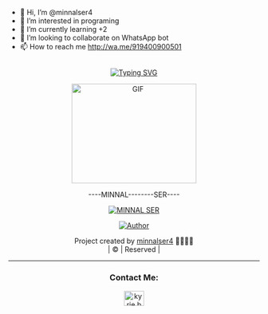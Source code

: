 - 👋 Hi, I’m @minnalser4
- 👀 I’m interested in programing
- 🌱 I’m currently learning +2
- 💞️ I’m looking to collaborate on WhatsApp bot
- 📫 How to reach me http://wa.me/919400900501


## <!-- Typing SVG -->
<p align="center">
    <a href="https://git.io/J0hKr">
        <img
        src="https://readme-typing-svg.herokuapp.com?size=30&width=800&lines=Welcome+To+minnal+ser+Repo."
            alt="Typing SVG"
        />
    </a>
</p>
<div align="center">
  <p align="center">
<img src="https://i.imgur.com/VYfZfUK.mp4" alt="GIF" width="250" height="200"/>
</p>
----MINNAL--------SER----
 <p align="center">
<a href="#"><img title="MINNAL SER" src="https://i.imgur.com/cdEC5PS.jpeg"></a>
</p>
  <p align="center">
<a href="https://github.com/minnalser4"><img title="Author" src="https://img.shields.io/badge/Author-minnal-ser/pikachu?color=blue&style=for-the-badge&logo=whatsapp"></a>
</p>
</div>
<p align="center">
Project created by <a href="https://github.com/minnalser4">minnalser4</a> 🍁🍁🍁🍁
    <br>
       | © |
        Reserved |
    <br> 
</p>

----

<h3 align="center">Contact Me:</h3>
<p align="center">
<a href="https://instagram.com/minnal_44?utm_medium=copy_link" target="blank"><img align="center" src="https://cdn.jsdelivr.net/npm/simple-icons@3.0.1/icons/instagram.svg" alt="kyrie.baran" height="30" width="40" /></a>
</p>

